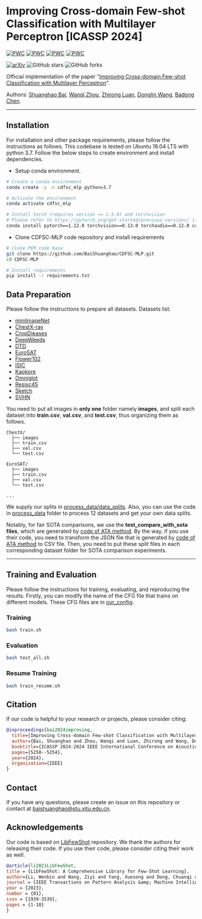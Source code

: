 # Improving Cross-domain Few-shot Classification with Multilayer Perceptron [ICASSP 2024]

[![PWC](https://img.shields.io/endpoint.svg?url=https://paperswithcode.com/badge/improving-cross-domain-few-shot/cross-domain-few-shot-on-chestx)](https://paperswithcode.com/sota/cross-domain-few-shot-on-chestx?p=improving-cross-domain-few-shot)
[![PWC](https://img.shields.io/endpoint.svg?url=https://paperswithcode.com/badge/improving-cross-domain-few-shot/cross-domain-few-shot-on-cropdisease)](https://paperswithcode.com/sota/cross-domain-few-shot-on-cropdisease?p=improving-cross-domain-few-shot)
[![PWC](https://img.shields.io/endpoint.svg?url=https://paperswithcode.com/badge/improving-cross-domain-few-shot/cross-domain-few-shot-on-isic2018)](https://paperswithcode.com/sota/cross-domain-few-shot-on-isic2018?p=improving-cross-domain-few-shot)
[![PWC](https://img.shields.io/endpoint.svg?url=https://paperswithcode.com/badge/improving-cross-domain-few-shot/cross-domain-few-shot-on-eurosat)](https://paperswithcode.com/sota/cross-domain-few-shot-on-eurosat?p=improving-cross-domain-few-shot)

[![arXiv](https://img.shields.io/badge/arXiv-2312.09589-b31b1b.svg)](https://arxiv.org/abs/2312.09589)
![GitHub stars](https://img.shields.io/github/stars/BaiShuanghao/CDFSC-MLP)
![GitHub forks](https://img.shields.io/github/forks/BaiShuanghao/CDFSC-MLP)

Official implementation of the paper "[Improving Cross-domain Few-shot Classification with Multilayer Perceptron](https://arxiv.org/abs/2312.09589)".

Authors: [Shuanghao Bai](https://baishuanghao.github.io/), [Wanqi Zhou](https://scholar.google.com/citations?user=3Q_3PR8AAAAJ&hl=zh-CN), [Zhirong Luan](https://scholar.google.com/citations?user=mJNCeucAAAAJ&hl=zh-CN), [Donglin Wang](https://scholar.google.com/citations?user=-fo6wdwAAAAJ&hl=zh-CN), [Badong Chen](https://scholar.google.com/citations?user=mq6tPX4AAAAJ&hl=zh-CN&oi=ao).

<hr />

## Installation 
For installation and other package requirements, please follow the instructions as follows. 
This codebase is tested on Ubuntu 18.04 LTS with python 3.7. Follow the below steps to create environment and install dependencies.

* Setup conda environment.
```bash
# Create a conda environment
conda create -y -n cdfsc_mlp python=3.7

# Activate the environment
conda activate cdfsc_mlp

# Install torch (requires version >= 1.5.0) and torchvision
# Please refer to https://pytorch.org/get-started/previous-versions/ if your cuda version is different
conda install pytorch==1.12.0 torchvision==0.13.0 torchaudio==0.12.0 cudatoolkit=11.3 -c pytorch
```

* Clone CDFSC-MLP code repository and install requirements
```bash
# Clone PEM code base
git clone https://github.com/BaiShuanghao/CDFSC-MLP.git
cd CDFSC-MLP

# Install requirements
pip install -r requirements.txt
```

## Data Preparation
Please follow the instructions to prepare all datasets.
Datasets list:
- [miniImageNet](https://drive.google.com/drive/u/0/folders/1SEoARH5rADckI-_gZSQRkLclrunL-yb0)
- [ChestX-ray](https://nihcc.app.box.com/v/ChestXray-NIHCC)
- [CropDieases](https://data.mendeley.com/datasets/tywbtsjrjv/1)
- [DeepWeeds](https://github.com/AlexOlsen/DeepWeeds)
- [DTD](https://www.robots.ox.ac.uk/~vgg/data/dtd/)
- [EuroSAT](https://github.com/phelber/eurosat)
- [Flower102](https://www.robots.ox.ac.uk/~vgg/data/flowers/102/)
- [ISIC](https://challenge.isic-archive.com/landing/2018/)
- [Kaokore](https://github.com/rois-codh/kaokore)
- [Omniglot](https://github.com/brendenlake/omniglot)
- [Resisc45](https://github.com/canturan10/satellighte)
- [Sketch](https://github.com/HaohanWang/ImageNet-Sketch)
- [SVHN](http://ufldl.stanford.edu/housenumbers/)

You need to put all images in **only one** folder namely **images**, and split each dataset into **train.csv**, **val.csv**, and **test.csv**, thus organizing them as follows. 

```shell
ChestX/
  ├── images
  ├── train.csv
  ├── val.csv
  └── test.csv

EuroSAT/
  ├── images
  ├── train.csv
  ├── val.csv
  └── test.csv

...
```

We supply our splits in [process_data/data_splits](process_data/data_splits). Also, you can use the code in [process_data](process_data/) folder to process 12 datasets and get your own data splits.

Notably, for fair SOTA comparisons, we use the **test_compare_with_sota files**, which are generated by [code of ATA method](https://github.com/Haoqing-Wang/CDFSL-ATA/tree/master/filelists). 
By the way, if you use their code, you need to transform the JSON file that is generated by [code of ATA method](https://github.com/Haoqing-Wang/CDFSL-ATA/tree/master/filelists) to CSV file. 
Then, you need to put these split files in each corresponding dataset folder for SOTA comparison experiments.

<hr />


## Training and Evaluation
Please follow the instructions for training, evaluating, and reproducing the results.
Firstly, you can modify the name of the CFG file that trains on different models. These CFG files are in [our_config](our_config).
### Training 
```bash
bash train.sh
```

### Evaluation
```bash
bash test_all.sh
```

### Resume Training
```bash
bash train_resume.sh
```


## Citation
If our code is helpful to your research or projects, please consider citing:
```bibtex
@inproceedings{bai2024improving,
  title={Improving Cross-domain Few-shot Classification with Multilayer Perceptron},
  author={Bai, Shuanghao and Zhou, Wanqi and Luan, Zhirong and Wang, Donglin and Chen, Badong},
  booktitle={ICASSP 2024-2024 IEEE International Conference on Acoustics, Speech and Signal Processing (ICASSP)},
  pages={5250--5254},
  year={2024},
  organization={IEEE}
}
```


## Contact
If you have any questions, please create an issue on this repository or contact at baishuanghao@stu.xjtu.edu.cn.


## Acknowledgements

Our code is based on [LibFewShot](https://github.com/RL-VIG/LibFewShot) repository. We thank the authors for releasing their code. If you use their code, please consider citing their work as well.

```bibtex
@article{li2021LibFewShot,
title = {LibFewShot: A Comprehensive Library for Few-Shot Learning},
author={Li, Wenbin and Wang, Ziyi and Yang, Xuesong and Dong, Chuanqi and Tian, Pinzhuo and Qin, Tiexin and Huo Jing and Shi, Yinghuan and Wang, Lei and Gao, Yang and Luo, Jiebo},
journal = {IEEE Transactions on Pattern Analysis &amp; Machine Intelligence},
year = {2023},
number = {01},
issn = {1939-3539},
pages = {1-18}
}
```





